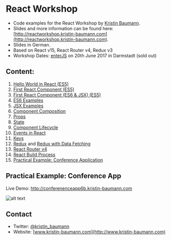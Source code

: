 # React Workshop
- Code examples for the React Workshop by [Kristin Baumann](www.kristin-baumann.com).
- Slides and more information can be found here: [http://reactworkshop.kristin-baumann.com](http://reactworkshop.kristin-baumann.com).
- Slides in German.
- Based on React v15, React Router v4, Redux v3
- Workshop Dates: [enterJS](https://www.enterjs.de/abstracts#einfuhrung-in-react) on 20th June 2017 in Darmstadt (sold out) 

## Content:
 1. [Hello World in React (ES5)](https://github.com/kristinbaumann/react-workshop/tree/master/01-hello-world)
 2. [First React Component (ES5)](https://github.com/kristinbaumann/react-workshop/tree/master/02-first-component-es5)
 3. [First React Component (ES6 & JSX) (ES5)](https://github.com/kristinbaumann/react-workshop/tree/master/03-first-component-es6-jsx)
 4. [ES6 Examples](https://github.com/kristinbaumann/react-workshop/tree/master/04-es6-examples)
 5. [JSX Examples](https://github.com/kristinbaumann/react-workshop/tree/master/05-jsx-examples)
 6. [Component Composition](https://github.com/kristinbaumann/react-workshop/tree/master/06-component-composition)
 7. [Props](https://github.com/kristinbaumann/react-workshop/tree/master/07-component-props)
 8. [State](https://github.com/kristinbaumann/react-workshop/tree/master/08-component-state)
 9. [Component Lifecycle](https://github.com/kristinbaumann/react-workshop/tree/master/09-component-lifecycle)
 10. [Events in React](https://github.com/kristinbaumann/react-workshop/tree/master/10-events) 
 11. [Keys](https://github.com/kristinbaumann/react-workshop/tree/master/11-keys) 
 12. [Redux](https://github.com/kristinbaumann/react-workshop/tree/master/12-redux) and [Redux with Data Fetching](https://github.com/kristinbaumann/react-workshop/tree/master/12b-data-fetching-redux) 
 13. [React Router v4](https://github.com/kristinbaumann/react-workshop/tree/master/13-react-router) 
 14. [React Build Process](https://github.com/kristinbaumann/react-workshop/tree/master/14-react-build-process) 
 15. [Practical Example: Conference Application](https://github.com/kristinbaumann/react-workshop/tree/master/15-conference-application) 

## Practical Example: Conference App
Live Demo: http://conferenenceapp6b.kristin-baumann.com

![alt text](https://github.com/kristinbaumann/react-workshop/raw/master/ConferenceApp_screenshot.png "Practical Application - Conference App")

 
## Contact
* Twitter: [@kristin_baumann](https://twitter.com/kristin_baumann)
* Website: [www.kristin-baumann.com](http://www.kristin-baumann.com)
